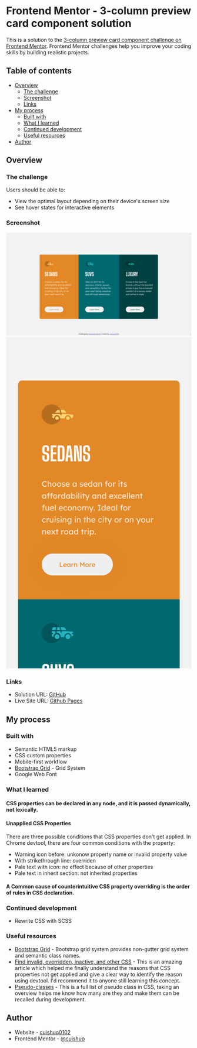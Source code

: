 # Frontend Mentor - 3-column preview card component solution

This is a solution to the [3-column preview card component challenge on Frontend Mentor](https://www.frontendmentor.io/challenges/3column-preview-card-component-pH92eAR2-). Frontend Mentor challenges help you improve your coding skills by building realistic projects. 

## Table of contents

- [Overview](#overview)
  - [The challenge](#the-challenge)
  - [Screenshot](#screenshot)
  - [Links](#links)
- [My process](#my-process)
  - [Built with](#built-with)
  - [What I learned](#what-i-learned)
  - [Continued development](#continued-development)
  - [Useful resources](#useful-resources)
- [Author](#author)

## Overview

### The challenge

Users should be able to:

- View the optimal layout depending on their device's screen size
- See hover states for interactive elements

### Screenshot
![Desktop](./screenshot-desktop.png)
![Mobile](./screenshot-mobile.png)

### Links

- Solution URL: [GitHub](https://github.com/cuishuo0102/3-column-preview-card-component)
- Live Site URL: [Github Pages](https://cuishuo0102.github.com/3-column-preview-card-component)

## My process

### Built with

- Semantic HTML5 markup
- CSS custom properties
- Mobile-first workflow
- [Bootstrap Grid](https://getbootstrap.com/docs/5.3/layout/grid/) - Grid System
- Google Web Font

### What I learned
#### CSS properties can be declared in any node, and it is passed dynamically, not lexically.

#### Unapplied CSS Properties
There are three possible conditions that CSS properties don't get applied. In Chrome devtool, there are four common conditions with the property:

- Warning icon before: unkonow property name or invalid property value
- With strikethrough line: overriden
- Pale text with icon: no effect because of other properties
- Pale text in inherit section: not inherited properties

#### A Common cause of counterintuitive CSS property overriding is the order of rules in CSS declaration.

### Continued development
- Rewrite CSS with SCSS

### Useful resources

- [Bootstrap Grid](https://getbootstrap.com/docs/5.3/layout/grid) - Bootstrap grid system provides non-gutter grid system and semantic class names.
- [Find invalid, overridden, inactive, and other CSS](https://developer.chrome.com/docs/devtools/css/issues/) - This is an amazing article which helped me finally understand the reasons that CSS properties not get applied and give a clear way to identify the reason using devtool. I'd recommend it to anyone still learning this concept.
- [Pseudo-classes](https://developer.mozilla.org/en-US/docs/Web/CSS/Pseudo-classes) - This is a full list of pseudo class in CSS, taking an overview helps me know how many are they and make them can be recalled during development.

## Author

- Website - [cuishuo0102](https://github.com/cuishuo0102)
- Frontend Mentor - [@cuishuo](https://www.frontendmentor.io/profile/cuishuo0102)
